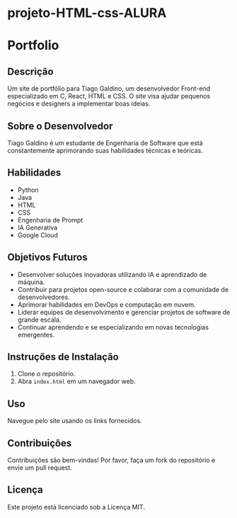 ﻿# projeto-HTML-css-ALURA
# Portfolio

## Descrição
Um site de portfólio para Tiago Galdino, um desenvolvedor Front-end especializado em C, React, HTML e CSS. O site visa ajudar pequenos negócios e designers a implementar boas ideias.

## Sobre o Desenvolvedor
Tiago Galdino é um estudante de Engenharia de Software que está constantemente aprimorando suas habilidades técnicas e teóricas.

## Habilidades
- Python
- Java
- HTML
- CSS
- Engenharia de Prompt
- IA Generativa
- Google Cloud

## Objetivos Futuros
- Desenvolver soluções inovadoras utilizando IA e aprendizado de máquina.
- Contribuir para projetos open-source e colaborar com a comunidade de desenvolvedores.
- Aprimorar habilidades em DevOps e computação em nuvem.
- Liderar equipes de desenvolvimento e gerenciar projetos de software de grande escala.
- Continuar aprendendo e se especializando em novas tecnologias emergentes.

## Instruções de Instalação
1. Clone o repositório.
2. Abra `index.html` em um navegador web.

## Uso
Navegue pelo site usando os links fornecidos.

## Contribuições
Contribuições são bem-vindas! Por favor, faça um fork do repositório e envie um pull request.

## Licença
Este projeto está licenciado sob a Licença MIT.
